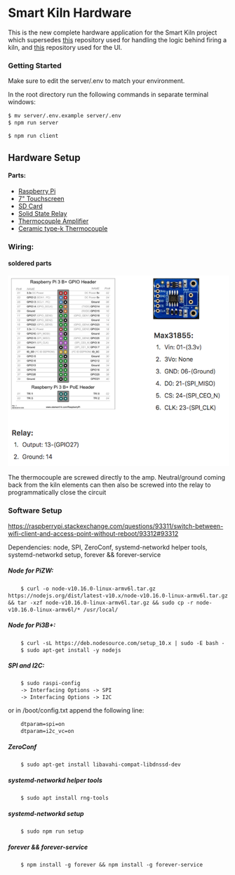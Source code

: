 # Smart Kiln Hardware

This is the new complete hardware application for the Smart Kiln project which supersedes <a href="https://github.com/ZachJMoore/smart-kiln-standalone" target="_blank">this</a> repository used for handling the logic behind firing a kiln, and <a href="https://github.com/ZachJMoore/smart-kiln-standalone-ui" target="_blank">this</a> repository used for the UI.

### Getting Started

Make sure to edit the server/.env to match your environment.

In the root directory run the following commands in separate terminal windows:

```
$ mv server/.env.example server/.env
$ npm run server
```

```
$ npm run client
```


## Hardware Setup

#### Parts:
- <a href="https://www.amazon.com/gp/product/B07BC6WH7V/ref=oh_aui_detailpage_o00_s00?ie=UTF8&psc=1">Raspberry Pi</a>
- <a href="https://www.amazon.com/gp/product/B0153R2A9I/ref=oh_aui_search_detailpage?ie=UTF8&psc=1">7" Touchscreen</a>
- <a href="https://www.amazon.com/gp/product/B06XWN9Q99/ref=oh_aui_detailpage_o00_s00?ie=UTF8&psc=1">SD Card</a>
- <a href="https://www.amazon.com/gp/product/B0753XW76H/ref=oh_aui_detailpage_o00_s01?ie=UTF8&psc=1">Solid State Relay</a>
- <a href="https://www.amazon.com/gp/product/B00SK8NDAI/ref=oh_aui_detailpage_o00_s01?ie=UTF8&psc=1">Thermocouple Amplifier</a>
- <a href="http://www.theceramicshop.com/product/10885/Type-K-Thermocouple-8B/">Ceramic type-k Thermocouple</a>

### Wiring:

#### soldered parts
![simple-wiring](https://github.com/ZachJMoore/smart-kiln-hardware/blob/master/simple-wiring.png?raw=true)

The thermocouple are screwed directly to the amp. Neutral/ground coming back from the kiln elements can then also be screwed into the relay to programmatically close the circuit

### Software Setup

https://raspberrypi.stackexchange.com/questions/93311/switch-between-wifi-client-and-access-point-without-reboot/93312#93312

Dependencies: node, SPI, ZeroConf, systemd-networkd helper tools, systemd-networkd setup, forever && forever-service

##### Node for PiZW:
```
    $ curl -o node-v10.16.0-linux-armv6l.tar.gz https://nodejs.org/dist/latest-v10.x/node-v10.16.0-linux-armv6l.tar.gz && tar -xzf node-v10.16.0-linux-armv6l.tar.gz && sudo cp -r node-v10.16.0-linux-armv6l/* /usr/local/
```

##### Node for Pi3B+:
```
    $ curl -sL https://deb.nodesource.com/setup_10.x | sudo -E bash -
    $ sudo apt-get install -y nodejs
```

##### SPI and I2C:
```
    $ sudo raspi-config
    -> Interfacing Options -> SPI
    -> Interfacing Options -> I2C
```
or in /boot/config.txt append the following line:
```
    dtparam=spi=on
    dtparam=i2c_vc=on
```

##### ZeroConf
```
    $ sudo apt-get install libavahi-compat-libdnssd-dev
```

##### systemd-networkd helper tools
```
    $ sudo apt install rng-tools
```

##### systemd-networkd setup
```
    $ sudo npm run setup
```


##### forever && forever-service
```
    $ npm install -g forever && npm install -g forever-service
```